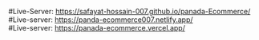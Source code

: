 #Live-Server: https://safayat-hossain-007.github.io/panada-Ecommerce/
<br>
#Live-server: https://panda-ecommerce007.netlify.app/
<br>
#Live-server: https://panada-ecommerce.vercel.app/
